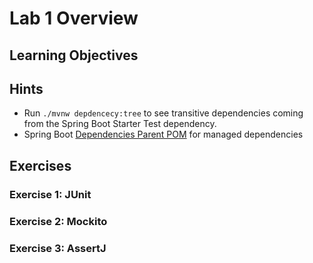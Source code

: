 # Lab 1 Overview

## Learning Objectives



## Hints

- Run `./mvnw depdencecy:tree` to see transitive dependencies coming from the Spring Boot Starter Test dependency.
- Spring Boot [Dependencies Parent POM](https://github.com/spring-projects/spring-boot/blob/main/spring-boot-project/spring-boot-dependencies/build.gradle) for managed dependencies

## Exercises

### Exercise 1: JUnit



### Exercise 2: Mockito


### Exercise 3: AssertJ
